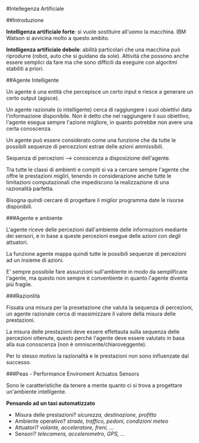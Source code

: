#Intellegenza Artificiale

##Introduzione

__Intelligenza artificiale forte__: si vuole sostituire all'uomo la macchina. IBM Watson si avvicina molto a questo ambito.

__Intelligenza artificiale debole__: abilità particolari che una macchina può riprodurre (robot, auto che si guidano da sole).
Attività che possono anche essere semplici da fare ma che sono difficili da eseguire con algoritmi stabiliti a priori.

##Agente Intelligente

Un agente è una entità che percepisce un certo input e riesce a generare un certo output (agisce).

Un agente razionale (o intelligente) cerca di raggiungere i suoi obiettivi data l'informazione disponibile. Non è detto che nel raggiungere il suo obiettivo, l'agente esegua sempre l'azione migliore, in quanto potrebbe non avere una certa conoscenza.

Un agente può essere considerato come una funzione che da tutte le possibili sequenze di percezzioni estrae delle azioni ammissibili.

Sequenza di percezioni --> conoscenza a disposizione dell'agente.

Tra tutte le classi di ambienti e compiti si va a cercare sempre l'agente che offre le prestazioni migliri, tenendo in considerazione anche tutte le limitazioni computazionali che impediscono la realizzazione di una razionalità parfetta.

Bisogna quindi cercare di progettare il miglior programma date le risorse disponibili.

###Agente e ambiente

L'agente riceve delle percezioni dall'ambiente delle informazioni mediante dei sensori, e in base a queste percezioni esegue delle azioni con degli attuatori.

La funzione agente mappa quindi tutte le possibili sequenze di percezioni ad un insieme di azioni.

E' sempre possibile fare assunzioni sull'ambiente in modo da semplificare l'agente, ma questo non sempre è conventiente in quanto l'agente diventa più fragile.

###Razionlità

Fissata una misura per la presetazione che valuta la sequenza di percezioni, un agente razionale cerca di massimizzare il valore della misura delle prestazioni.

La misura delle prestazioni deve essere effettauta sulla sequenza delle percezioni ottenute, questo perché l'agente deve essere valutato in basa alla sua conoscenza (non è omniscente/chiaroveggente).

Per lo stesso motivo la razionalità e le prestazioni non sono influenzate dal successo.

###Peas - Performance Enviroment Actuatos Sensors

Sono le caratteristiche da tenere a mente quanto ci si trova a progettare un'ambiente intelligente.

__Pensando ad un taxi automatizzato__
* Misura delle prestazioni? _sicurezza, destinazione, profitto_
* Ambiente operativo? _strade, traffico, pedoni, condizioni meteo_
* Attuatori? _volante, acceleratore, freni, ..._
* Sensori? _telecamera, accelerometro, GPS, ..._






















